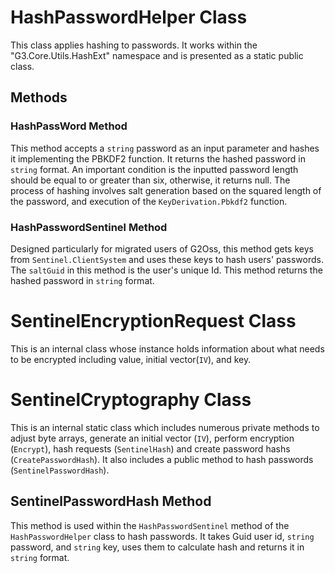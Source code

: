 # HashPasswordHelper Class

This class applies hashing to passwords. It works within the "G3.Core.Utils.HashExt" namespace and is presented as a static public class.

## Methods

### HashPassWord Method

This method accepts a `string` password as an input parameter and hashes it implementing the PBKDF2 function. It returns the hashed password in `string` format. An important condition is the inputted password length should be equal to or greater than six, otherwise, it returns null. The process of hashing involves salt generation based on the squared length of the password, and execution of the `KeyDerivation.Pbkdf2` function.

### HashPasswordSentinel Method

Designed particularly for migrated users of G2Oss, this method gets keys from `Sentinel.ClientSystem` and uses these keys to hash users' passwords. The `saltGuid` in this method is the user's unique Id. This method returns the hashed password in `string` format.

# SentinelEncryptionRequest Class

This is an internal class whose instance holds information about what needs to be encrypted including value, initial vector(`IV`), and key. 

# SentinelCryptography Class

This is an internal static class which includes numerous private methods to adjust byte arrays, generate an initial vector (`IV`), perform encryption (`Encrypt`), hash requests (`SentinelHash`) and create password hashs (`CreatePasswordHash`). It also includes a public method to hash passwords (`SentinelPasswordHash`).

## SentinelPasswordHash Method

This method is used within the `HashPasswordSentinel` method of the `HashPasswordHelper` class to hash passwords. It takes Guid user id, `string` password, and `string` key, uses them to calculate hash and returns it in `string` format.